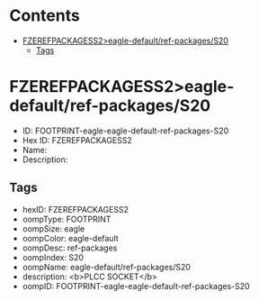 



Contents
========

* [FZEREFPACKAGESS2>eagle-default/ref-packages/S20](#fzerefpackagess2eagle-defaultref-packagess20)
	* [Tags](#tags)

# FZEREFPACKAGESS2>eagle-default/ref-packages/S20

- ID: FOOTPRINT-eagle-eagle-default-ref-packages-S20
- Hex ID: FZEREFPACKAGESS2
- Name: 
- Description: 

## Tags

- hexID: FZEREFPACKAGESS2
- oompType: FOOTPRINT
- oompSize: eagle
- oompColor: eagle-default
- oompDesc: ref-packages
- oompIndex: S20
- oompName: eagle-default/ref-packages/S20
- description: &lt;b&gt;PLCC SOCKET&lt;/b&gt;
- oompID: FOOTPRINT-eagle-eagle-default-ref-packages-S20
